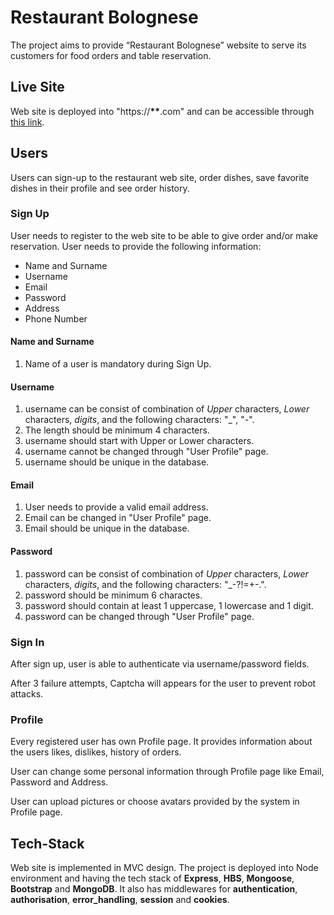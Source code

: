 # Restaurant Bolognese

The project aims to provide “Restaurant Bolognese” website to serve its customers for food orders and table reservation.

## Live Site

Web site is deployed into "https://****\*\*****.com" and can be accessible through [this link](https://restaurant-bolognese.adaptable.app/).

## Users

Users can sign-up to the restaurant web site, order dishes, save favorite dishes in their profile and see order history.

### Sign Up

User needs to register to the web site to be able to give order and/or make reservation. User needs to provide the following information:

- Name and Surname
- Username
- Email
- Password
- Address
- Phone Number

#### Name and Surname

1. Name of a user is mandatory during Sign Up.

#### Username

1. username can be consist of combination of _Upper_ characters, _Lower_ characters, _digits_, and the following characters: "\_", "-".
2. The length should be minimum 4 characters.
3. username should start with Upper or Lower characters.
4. username cannot be changed through "User Profile" page.
5. username should be unique in the database.

#### Email

1. User needs to provide a valid email address.
2. Email can be changed in "User Profile" page.
3. Email should be unique in the database.

#### Password

1. password can be consist of combination of _Upper_ characters, _Lower_ characters, _digits_, and the following characters: "\_-?!=+-.".
2. password should be minimum 6 charactes.
3. password should contain at least 1 uppercase, 1 lowercase and 1 digit.
4. password can be changed through "User Profile" page.

### Sign In

After sign up, user is able to authenticate via username/password fields.

After 3 failure attempts, Captcha will appears for the user to prevent robot attacks.

### Profile

Every registered user has own Profile page. It provides information about the users likes, dislikes, history of orders.

User can change some personal information through Profile page like Email, Password and Address.

User can upload pictures or choose avatars provided by the system in Profile page.

## Tech-Stack

Web site is implemented in MVC design. The project is deployed into Node environment and having the tech stack of **Express**, **HBS**, **Mongoose**, **Bootstrap** and **MongoDB**. It also has middlewares for **authentication**, **authorisation**, **error_handling**, **session** and **cookies**.

